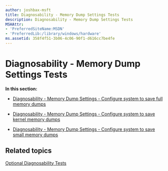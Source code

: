 ```yaml
---
author: joshbax-msft
title: Diagnosability - Memory Dump Settings Tests
description: Diagnosability - Memory Dump Settings Tests
MSHAttr:
- 'PreferredSiteName:MSDN'
- 'PreferredLib:/library/windows/hardware'
ms.assetid: 358f4f51-3b06-4c06-90f1-d616cc7be4fe
---
```


# Diagnosability - Memory Dump Settings Tests


**In this section:**

-   [Diagnosability - Memory Dump Settings - Configure system to save full memory dumps](diagnosability---memory-dump-settings---configure-system-to-save-full-memory-dumps-fb41d148-cbe8-44f6-9ad0-c4faceda8a4b.md)

-   [Diagnosability - Memory Dump Settings - Configure system to save kernel memory dumps](diagnosability---memory-dump-settings---configure-system-to-save-kernel-memory-dumps-d65e1743-de93-4824-adb4-f6885ddf071e.md)

-   [Diagnosability - Memory Dump Settings - Configure system to save small memory dumps](diagnosability---memory-dump-settings---configure-system-to-save-small-memory-dumps-a4af4807-93fe-487b-bf0f-6f470cdacce8.md)

## Related topics


[Optional Diagnosability Tests](optional-diagnosability-tests.md)

 

 







